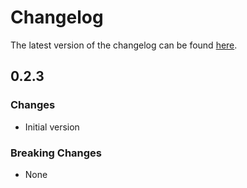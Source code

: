 # Changelog

The latest version of the changelog can be found [here](https://github.com/Azure/bicep-registry-modules/blob/main/avm/res/alerts-management/action-rule/CHANGELOG.md).

## 0.2.3

### Changes

- Initial version

### Breaking Changes

- None
